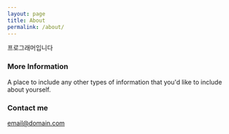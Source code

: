 ```yaml
---
layout: page
title: About
permalink: /about/
---
```


프로그래머입니다

### More Information

A place to include any other types of information that you'd like to include about yourself.

### Contact me

[email@domain.com](mailto:email@domain.com)
